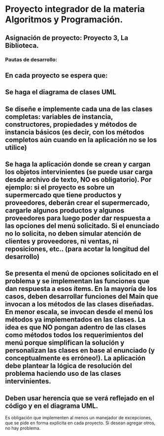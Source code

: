 # Proyecto integrador de la materia Algoritmos y Programación.
## Asignación de proyecto: Proyecto 3, La Biblioteca.
### Pautas de desarrollo:
En cada proyecto se espera que:
-
Se haga el diagrama de clases UML
-
Se diseñe e implemente cada una de las clases completas: variables de instancia, constructores, propiedades y métodos de instancia básicos (es decir, con los métodos completos aún cuando en la aplicación no se los utilice)
-
Se haga la aplicación donde se crean y cargan los objetos intervinientes (se puede usar carga desde archivo de texto, NO es obligatorio). Por ejemplo: si el proyecto es sobre un supermercado que tiene productos y proveedores, deberán crear el supermercado, cargarle algunos productos y algunos proveedores para luego poder dar respuesta a las opciones del menú solicitado. Si el enunciado no lo solicita, no deben simular atención de clientes y proveedores, ni ventas, ni reposiciones, etc.. (para acotar la longitud del desarrollo)
-
Se presenta el menú de opciones solicitado en el problema y se implementan las funciones que dan respuesta a esos ítems. En la mayoría de los casos, deben desarrollar funciones del Main que invocan a los métodos de las clases diseñadas. En menor escala, se invocan desde el menú los métodos ya implementados en las clases. La idea es que NO pongan adentro de las clases como métodos todos los requerimientos del menú porque simplifican la solución y personalizan las clases en base al enunciado (y conceptualmente es erróneo!). La aplicación debe plantear la lógica de resolución del problema haciendo uso de las clases intervinientes.
-
Deben usar herencia que se verá reflejado en el código y en el diagrama UML.
-
Es obligación que implementen al menos un manejador de excepciones, que se pide en forma explícita en cada proyecto. Si desean agregar otros, no hay problema.


